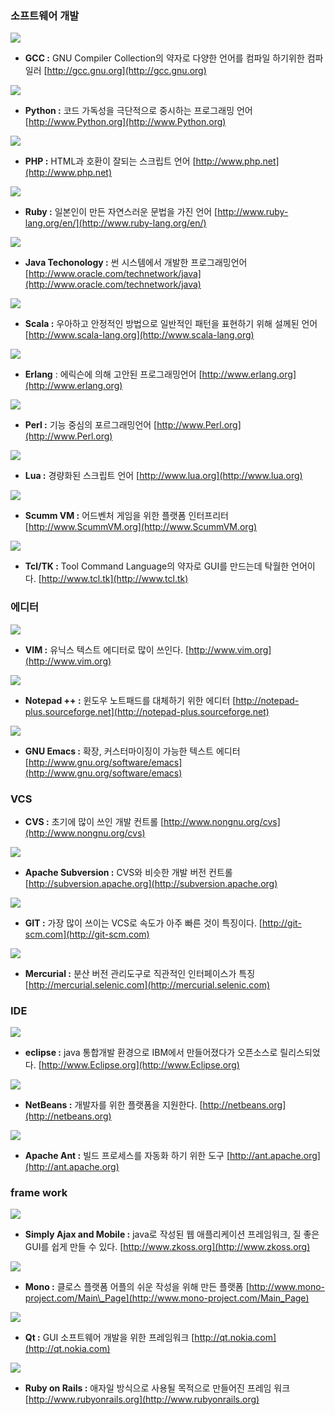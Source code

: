 ### 소프트웨어 개발

![](/assets/gcc.png)

* **GCC :** GNU Compiler Collection의 약자로 다양한 언어를 컴파일 하기위한 컴파일러 [http://gcc.gnu.org](http://gcc.gnu.org)

![](/assets/python.png)

* **Python :** 코드 가독성을 극단적으로 중시하는 프로그래밍 언어 [http://www.Python.org](http://www.Python.org) 

![](/assets/php.png)

* **PHP :** HTML과 호환이 잘되는 스크립트 언어 [http://www.php.net](http://www.php.net)

![](/assets/ruby.png)

* **Ruby :** 일본인이 만든 자연스러운 문법을 가진 언어 [http://www.ruby-lang.org/en/](http://www.ruby-lang.org/en/)

![](/assets/자바.png)

* **Java Techonology :** 썬 시스템에서 개발한 프로그래밍언어 [http://www.oracle.com/technetwork/java](http://www.oracle.com/technetwork/java)

![](/assets/스칼라.png)

* **Scala :** 우아하고 안정적인 방법으로 일반적인 패턴을 표현하기 위해 설께된 언어 [http://www.scala-lang.org](http://www.scala-lang.org)

![](/assets/얼렝.png)

* **Erlang** : 에릭슨에 의해 고안된 프로그래밍언어 [http://www.erlang.org](http://www.erlang.org)

![](/assets/펄.png)

* **Perl :** 기능 중심의 포르그래밍언어 [http://www.Perl.org](http://www.Perl.org)

![](/assets/루아.png)

* **Lua :** 경량화된 스크립트 언어 [http://www.lua.org](http://www.lua.org)

![](/assets/스컴.jpg)

* **Scumm VM :** 어드벤처 게임을 위한 플랫폼 인터프리터 [http://www.ScummVM.org](http://www.ScummVM.org)

![](/assets/tcl.png)

* **Tcl/TK :** Tool Command Language의 약자로 GUI를 만드는데 탁월한 언어이다. [http://www.tcl.tk](http://www.tcl.tk)

### 에디터

![](/assets/빔.png)

* **VIM :** 유닉스 텍스트 에디터로 많이 쓰인다. [http://www.vim.org](http://www.vim.org)

![](/assets/노트패드++.png)

* **Notepad ++ :** 윈도우 노트패드를 대체하기 위한 에디터 [http://notepad-plus.sourceforge.net](http://notepad-plus.sourceforge.net)

![](/assets/이멕스.png)

* **GNU Emacs :** 확장, 커스터마이징이 가능한 텍스트 에디터 [http://www.gnu.org/software/emacs](http://www.gnu.org/software/emacs)

### VCS

* **CVS :** 초기에 많이 쓰인 개발 컨트롤 [http://www.nongnu.org/cvs](http://www.nongnu.org/cvs)

![](/assets/서브버젼.jpg)

* **Apache Subversion :** CVS와 비슷한 개발 버전 컨트롤 [http://subversion.apache.org](http://subversion.apache.org)

![](/assets/깃.jpg)

* **GIT :** 가장 많이 쓰이는 VCS로 속도가 아주 빠른 것이 특징이다. [http://git-scm.com](http://git-scm.com)

![](/assets/머큐리얼.png)

* **Mercurial :** 분산 버전 관리도구로 직관적인 인터페이스가 특징 [http://mercurial.selenic.com](http://mercurial.selenic.com)

### IDE

![](/assets/Eclipse_Foundation_Logo.png)

* **eclipse :** java 통합개발 환경으로 IBM에서 만들어졌다가 오픈소스로 릴리스되었다. [http://www.Eclipse.org](http://www.Eclipse.org)

![](/assets/넷빈즈.png)

* **NetBeans :** 개발자를 위한 플랫폼을 지원한다. [http://netbeans.org](http://netbeans.org)

![](/assets/엔트.png)

* **Apache Ant :** 빌드 프로세스를 자동화 하기 위한 도구 [http://ant.apache.org](http://ant.apache.org)

### frame work

![](/assets/에이젝스.jpg)

* **Simply Ajax and Mobile :** java로 작성된 웹 애플리케이션 프레임워크, 질 좋은 GUI를 쉽게 만들 수 있다. [http://www.zkoss.org](http://www.zkoss.org)

![](/assets/모노.png)

* **Mono :** 클로스 플랫폼 어플의 쉬운 작성을 위해 만든 플랫폼 [http://www.mono-project.com/Main\_Page](http://www.mono-project.com/Main_Page)

![](/assets/큐티.png)

* **Qt :** GUI 소프트웨어 개발을 위한 프레임워크 [http://qt.nokia.com](http://qt.nokia.com)

![](/assets/루비온레일즈.png)

* **Ruby on Rails :** 애자일 방식으로 사용될 목적으로 만들어진 프레임 워크 [http://www.rubyonrails.org](http://www.rubyonrails.org)




